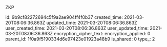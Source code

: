 ZKP

id: 9b9cf82272694c5f9a2ae904ff4f0b37
created_time: 2021-03-20T08:06:36.863Z
updated_time: 2021-03-20T08:06:36.863Z
user_created_time: 2021-03-20T08:06:36.863Z
user_updated_time: 2021-03-20T08:06:36.863Z
encryption_cipher_text: 
encryption_applied: 0
parent_id: 1f0a9f5190334d6e97423e01923a48b9
is_shared: 0
type_: 2